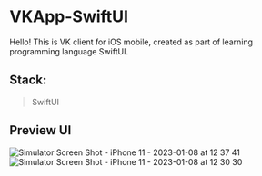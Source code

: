 # VKApp-SwiftUI

Hello! This is VK client for iOS mobile, created as part of learning programming language SwiftUI.

## Stack:

> SwiftUI

## Preview UI
![Simulator Screen Shot - iPhone 11 - 2023-01-08 at 12 37 41](https://user-images.githubusercontent.com/103596015/211185574-2c90b4b9-d6b6-4a99-8747-cd3c47051337.png)
![Simulator Screen Shot - iPhone 11 - 2023-01-08 at 12 30 30](https://user-images.githubusercontent.com/103596015/211185451-c4189691-c9b6-4371-a17a-3f4119591aee.png)
